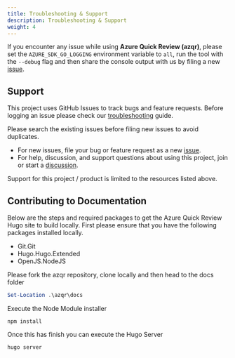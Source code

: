 ```yaml
---
title: Troubleshooting & Support
description: Troubleshooting & Support
weight: 4
---
```


If you encounter any issue while using **Azure Quick Review (azqr)**, please set the `AZURE_SDK_GO_LOGGING` environment variable to `all`, run the tool with the `--debug` flag and then share the console output with us by filing a new [issue](https://github.com/Azure/azqr/issues).

## Support

This project uses GitHub Issues to track bugs and feature requests.
Before logging an issue please check our [troubleshooting](#troubleshooting) guide.

Please search the existing issues before filing new issues to avoid duplicates.

- For new issues, file your bug or feature request as a new [issue](https://github.com/Azure/azqr/issues).
- For help, discussion, and support questions about using this project, join or start a [discussion](https://github.com/Azure/azqr/discussions).

Support for this project / product is limited to the resources listed above.

## Contributing to Documentation

Below are the steps and required packages to get the Azure Quick Review Hugo site to build locally. 
First please ensure that you have the following packages installed locally.

 - Git.Git
 - Hugo.Hugo.Extended
 - OpenJS.NodeJS

Please fork the azqr repository, clone locally and then head to the docs folder

``` powershell
Set-Location .\azqr\docs
```

Execute the Node Module installer

``` console
npm install
```

Once this has finish you can execute the Hugo Server

``` console
hugo server
```